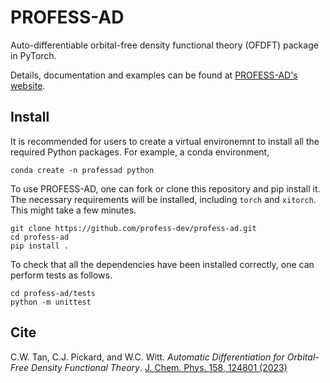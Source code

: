 # PROFESS-AD
Auto-differentiable orbital-free density functional theory (OFDFT) package in PyTorch.

Details, documentation and examples can be found at [PROFESS-AD's website](https://profess-ad.readthedocs.io/en/latest/index.html).

Install
-------

It is recommended for users to create a virtual environemnt to install all the required Python packages. For example, a conda environment,
```
conda create -n professad python
```

To use PROFESS-AD, one can fork or clone this repository and pip install it. The necessary requirements will be installed, including `torch` and `xitorch`.
This might take a few minutes.

```
git clone https://github.com/profess-dev/profess-ad.git
cd profess-ad
pip install .
```

To check that all the dependencies have
been installed correctly, one can perform tests as follows.
```
cd profess-ad/tests
python -m unittest
```

Cite
----
C.W. Tan, C.J. Pickard, and W.C. Witt. *Automatic Differentiation for Orbital-Free Density Functional Theory*.
[J. Chem. Phys. 158, 124801 (2023)](https://pubs.aip.org/aip/jcp/article/158/12/124801/2881839/Automatic-differentiation-for-orbital-free-density)

